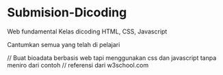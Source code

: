 # Submision-Dicoding
Web fundamental Kelas dicoding HTML, CSS, Javascript

Cantumkan semua yang telah di pelajari

// Buat bioadata berbasis web tapi menggunakan css dan javascript tanpa meniro dari contoh
// referensi dari w3school.com
